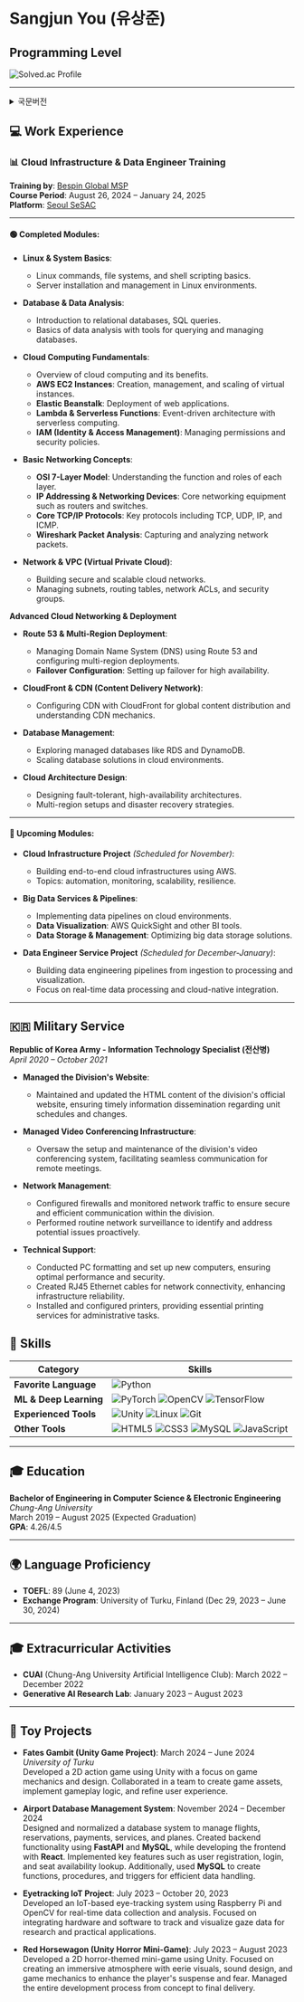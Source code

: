 # Sangjun You (유상준)

## Programming Level
![Solved.ac Profile](http://mazassumnida.wtf/api/v2/generate_badge?boj=ysjun5656)

---

<details>
  <summary>국문버전</summary>
  
## 💻 경력
### 📊 클라우드 인프라 및 데이터 엔지니어 교육
**교육기관**: [베스핀글로벌 MSP](https://www.bespinglobal.com/)  
**교육 기간**: 2024년 8월 26일 – 2025년 1월 24일 수료예정
**플랫폼**: [서울 새싹캠퍼스](https://sesac.seoul.kr/course/active/detail.do)

#### 🟢 Completed Modules:

- **Linux & System Basics**:  
    - 리눅스 명령어, 파일 시스템, 쉘 스크립트 기본.
    - 리눅스 환경에서 서버 설치 및 관리.
    - 데이터베이스 및 데이터 분석:

- **Database & Data Analysis**:  
  - 관계형 데이터베이스 소개, SQL 쿼리 작성.
  - 데이터베이스 쿼리 및 관리 도구를 활용한 데이터 분석 기본.

- **Cloud Computing Fundamentals**:  
  - 클라우드 컴퓨팅의 개요와 이점.
  - **AWS EC2 Instances**: 가상 인스턴스 생성, 관리 및 확장.
  - **Elastic Beanstalk**: 웹 애플리케이션 배포.
  - **Lambda & Serverless Functions**: 이벤트 기반 서버리스 컴퓨팅 아키텍처.
  - **IAM (Identity & Access Management)**: 권한 및 보안 정책 관리.

- **네트워크 기초 이론**:  
  - **OSI 7 계층 모델**: 각 계층의 기능과 역할.
  - **IP 주소와 네트워크 장비**: 라우터, 스위치 등 핵심 네트워크 장비.
  - **TCP/IP 핵심 프로토콜**: TCP, UDP, IP, ICMP 등 주요 프로토콜.
  - **Wireshark 패킷 분석**: 네트워크 패킷 캡처 및 분석 방법.

- **Network & VPC (Virtual Private Cloud)**:  
  - 안전하고 확장 가능한 클라우드 네트워크 구성.
  - 서브넷, 라우팅 테이블, 네트워크 ACL 및 보안 그룹 관리.

---

**Advanced Cloud Networking & Deployment**  
- **Route 53 & Multi-Region Deployment**:  
  - 도메인 네임 시스템(DNS) 관리 및 여러 리전 간 배포 설정.
  - **Failover 구성**: 고가용성을 위한 장애 조치(Failover) 설정.
  
- **CloudFront & CDN (Content Delivery Network)**:  
  - CloudFront를 통한 CDN 구성 및 글로벌 콘텐츠 배포 이해.

- **Database Management**:  
  - RDS 및 DynamoDB와 같은 관리형 데이터베이스 탐구.
  - 클라우드 환경에서 데이터베이스 솔루션 확장.

- **Cloud Architecture Design**:  
  - 장애에 강하고 고가용성 아키텍처 설계.
  - 다중 리전 설정 및 재해 복구 전략.

---

#### 🔵 Upcoming Modules:


- **Cloud Infrastructure Project** *(11월 진행예정)*:  
  - AWS를 사용하여 엔드투엔드 클라우드 인프라 구축.
  - Topics: automation, monitoring, scalability, resilience.

- **Big Data Services & Pipelines**:  
  - 클라우드 환경에서 데이터 파이프라인 구현.
  - **Data Visualization**: AWS QuickSight 및 기타 BI 도구.
  - **Data Storage & Management**: 빅데이터 저장 솔루션 최적화.

- **Data Engineer Service Project** *(12월 ~ 1월 예정)*:  
  - 데이터 수집에서 처리 및 시각화까지의 데이터 엔지니어링 파이프라인 구축.
  - 실시간 데이터 처리 및 클라우드 네이티브 통합에 중점.

---

## 🇰🇷 군복무

**대한민국 육군 - 5사단 전산병**  
*2020년 4월 – 2021년 10월*

- **사단 홈페이지 관리**:  
  - 사단 공식 웹사이트의 HTML 콘텐츠를 유지 관리하여 부대 일정 및 변동 사항을 최신 상태로 유지.

- **사단 화상회의망 관리**:  
  - 부대의 화상회의 시스템 설정 및 유지 관리, 원격 회의를 위한 원활한 통신 제공.

- **네트워크 관리**:  
  - 방화벽 설정 및 네트워크 트래픽 모니터링을 통해 안전하고 효율적인 통신 보장.
  - 정기적인 네트워크 감시를 통해 잠재적인 문제를 사전에 식별 및 해결.

- **기술 지원**:  
  - PC 포맷 및 새 컴퓨터 설정을 통해 최적의 성능과 보안 유지.
  - RJ45 이더넷 케이블 제작을 통한 네트워크 구축 및 장비 설치.
  - 프린터 설치 및 구성, 행정 업무 및 기타 AMP, 군용장비 관리.


## 💪 기술 스택

| **Category**          | **Skills**                                                                                                                                                                                                                  |
|-----------------------|----------------------------------------------------------------------------------------------------------------------------------------------------------------------------------------------------------------------------|
| **Favorite Language**  | ![Python](https://img.shields.io/badge/Python-3776AB.svg?&style=for-the-badge&logo=Python&logoColor=white)                                                                                                                 |
| **ML & Deep Learning** | ![PyTorch](https://img.shields.io/badge/PyTorch-EE4C2C?style=for-the-badge&logo=PyTorch&logoColor=white) ![OpenCV](https://img.shields.io/badge/opencv-5C3EE8?style=for-the-badge&logo=opencv&logoColor=black) ![TensorFlow](https://img.shields.io/badge/TensorFlow-FF6F00?style=for-the-badge&logo=TensorFlow&logoColor=white) |
| **Experienced Tools** | ![Unity](https://img.shields.io/badge/unity-FFFFFF?style=for-the-badge&logo=unity&logoColor=white) ![Linux](https://img.shields.io/badge/linux-FCC624?style=for-the-badge&logo=linux&logoColor=black) ![Git](https://img.shields.io/badge/git-F05032?style=for-the-badge&logo=git&logoColor=white)   |
| **Other Tools**        | ![HTML5](https://img.shields.io/badge/HTML5-E34F26.svg?&style=for-the-badge&logo=HTML5&logoColor=white) ![CSS3](https://img.shields.io/badge/CSS3-1572B6.svg?&style=for-the-badge&logo=CSS3&logoColor=white) ![MySQL](https://img.shields.io/badge/MySQL-4479A1.svg?&style=for-the-badge&logo=MySQL&logoColor=white) ![JavaScript](https://img.shields.io/badge/JavaScript-F7DF1E.svg?&style=for-the-badge&logo=JavaScript&logoColor=white) |

---


## 🎓 학력

**컴퓨터 공학 & 전자전기공학 복수전공**  
*중앙대학교(서울)*  
2019년 3월 – 2025년 8월 (졸업예정)  
**GPA**: 4.26/4.5

## 🌍 언어 능력

- **TOEFL**: 89 (2023년 6월 4일 취득)
- **교환학생 프로그램**: University of Turku, Finland (2023년 12월 29일 – 2024년 6월 30일)

---

## 🎓 대외 활동

- **CUAI** (중앙대학교 인공지능 학회): 2022년 3월 – 2022년 12월
- **생성적 인공지능 연구실(중앙대학교 이민혁교수)**: 2023년 1월 – 2023년 8월

---

## 🚂 Toy Projects

- **Fates Gambit, a greedy haste (Unity 게임 프로젝트)**: 2024년 3월 – 2024년 6월  
  *University of Turku*  
  Unity를 사용하여 2D 액션 게임 개발. 게임 메커니즘 및 디자인에 중점을 두었으며, 팀과 협력하여 게임 에셋 생성, 게임플레이 로직 구현, 사용자 경험 개선 작업을 수행.


- **DB 수업 프로젝트, 공항 DB 구축 및 웹브라우저 동작** 2024년 11월 ~ 2024년 12월
- flight, reservation, payment, service, plane 데이터로 나누어 DB 설계 및 정규화 진행. MySQL 사용하여 함수, 프로시저, 트리거 생성.
- React로 front, fastapi와 mysql db로 백엔드를 구축하여 회원가입, 로그인, 좌석조회기능을 구현하였음. 


- **Eyetracking IoT Project**: 2023년 7월 – 2023년 10월 20일 
  Raspberry Pi와 OpenCV를 사용하여 실시간 데이터 수집 및 분석을 위한 IoT 기반의 눈동자 추적 시스템 개발. 하드웨어 및 소프트웨어를 통합하여 시선 데이터의 추적 및 시각화 작업에 집중.

- **Red Horsewagon (Unity 공포 미니 게임)**: 2023년 7월 – 2023년 8월  
  Unity를 사용하여 2D 공포 테마의 미니 게임 개발. 몰입감을 높이기 위해 무서운 시각적 요소, 음향 디자인 및 게임 메커니즘을 활용하여 플레이어의 긴장감과 공포를 극대화. 게임 개발 전 과정을 관리하여 최종 결과물 완성.

</details>



## 💻 Work Experience

### 📊 Cloud Infrastructure & Data Engineer Training

**Training by**: [Bespin Global MSP](https://www.bespinglobal.com/)  
**Course Period**: August 26, 2024 – January 24, 2025  
**Platform**: [Seoul SeSAC](https://sesac.seoul.kr/course/active/detail.do)

---

#### 🟢 Completed Modules:

- **Linux & System Basics**:  
  - Linux commands, file systems, and shell scripting basics.
  - Server installation and management in Linux environments.

- **Database & Data Analysis**:  
  - Introduction to relational databases, SQL queries.
  - Basics of data analysis with tools for querying and managing databases.

- **Cloud Computing Fundamentals**:  
  - Overview of cloud computing and its benefits.
  - **AWS EC2 Instances**: Creation, management, and scaling of virtual instances.
  - **Elastic Beanstalk**: Deployment of web applications.
  - **Lambda & Serverless Functions**: Event-driven architecture with serverless computing.
  - **IAM (Identity & Access Management)**: Managing permissions and security policies.

- **Basic Networking Concepts**:  
  - **OSI 7-Layer Model**: Understanding the function and roles of each layer.
  - **IP Addressing & Networking Devices**: Core networking equipment such as routers and switches.
  - **Core TCP/IP Protocols**: Key protocols including TCP, UDP, IP, and ICMP.
  - **Wireshark Packet Analysis**: Capturing and analyzing network packets.

- **Network & VPC (Virtual Private Cloud)**:  
  - Building secure and scalable cloud networks.
  - Managing subnets, routing tables, network ACLs, and security groups.

**Advanced Cloud Networking & Deployment**  
- **Route 53 & Multi-Region Deployment**:  
  - Managing Domain Name System (DNS) using Route 53 and configuring multi-region deployments.
  - **Failover Configuration**: Setting up failover for high availability.

- **CloudFront & CDN (Content Delivery Network)**:  
  - Configuring CDN with CloudFront for global content distribution and understanding CDN mechanics.

- **Database Management**:  
  - Exploring managed databases like RDS and DynamoDB.
  - Scaling database solutions in cloud environments.

- **Cloud Architecture Design**:  
  - Designing fault-tolerant, high-availability architectures.
  - Multi-region setups and disaster recovery strategies.

---

#### 🔵 Upcoming Modules:


- **Cloud Infrastructure Project** *(Scheduled for November)*:  
  - Building end-to-end cloud infrastructures using AWS.
  - Topics: automation, monitoring, scalability, resilience.

- **Big Data Services & Pipelines**:  
  - Implementing data pipelines on cloud environments.
  - **Data Visualization**: AWS QuickSight and other BI tools.
  - **Data Storage & Management**: Optimizing big data storage solutions.

- **Data Engineer Service Project** *(Scheduled for December-January)*:  
  - Building data engineering pipelines from ingestion to processing and visualization.
  - Focus on real-time data processing and cloud-native integration.

---


## 🇰🇷 Military Service

**Republic of Korea Army - Information Technology Specialist (전산병)**  
*April 2020 – October 2021*

- **Managed the Division's Website**:  
  - Maintained and updated the HTML content of the division's official website, ensuring timely information dissemination regarding unit schedules and changes.

- **Managed Video Conferencing Infrastructure**:  
  - Oversaw the setup and maintenance of the division's video conferencing system, facilitating seamless communication for remote meetings.

- **Network Management**:  
  - Configured firewalls and monitored network traffic to ensure secure and efficient communication within the division.
  - Performed routine network surveillance to identify and address potential issues proactively.

- **Technical Support**:  
  - Conducted PC formatting and set up new computers, ensuring optimal performance and security.
  - Created RJ45 Ethernet cables for network connectivity, enhancing infrastructure reliability.
  - Installed and configured printers, providing essential printing services for administrative tasks.



## 💪 Skills

| **Category**          | **Skills**                                                                                                                                                                                                                  |
|-----------------------|----------------------------------------------------------------------------------------------------------------------------------------------------------------------------------------------------------------------------|
| **Favorite Language**  | ![Python](https://img.shields.io/badge/Python-3776AB.svg?&style=for-the-badge&logo=Python&logoColor=white)                                                                                                                 |
| **ML & Deep Learning** | ![PyTorch](https://img.shields.io/badge/PyTorch-EE4C2C?style=for-the-badge&logo=PyTorch&logoColor=white) ![OpenCV](https://img.shields.io/badge/opencv-5C3EE8?style=for-the-badge&logo=opencv&logoColor=black) ![TensorFlow](https://img.shields.io/badge/TensorFlow-FF6F00?style=for-the-badge&logo=TensorFlow&logoColor=white) |
| **Experienced Tools** | ![Unity](https://img.shields.io/badge/unity-FFFFFF?style=for-the-badge&logo=unity&logoColor=white) ![Linux](https://img.shields.io/badge/linux-FCC624?style=for-the-badge&logo=linux&logoColor=black) ![Git](https://img.shields.io/badge/git-F05032?style=for-the-badge&logo=git&logoColor=white)   |
| **Other Tools**        | ![HTML5](https://img.shields.io/badge/HTML5-E34F26.svg?&style=for-the-badge&logo=HTML5&logoColor=white) ![CSS3](https://img.shields.io/badge/CSS3-1572B6.svg?&style=for-the-badge&logo=CSS3&logoColor=white) ![MySQL](https://img.shields.io/badge/MySQL-4479A1.svg?&style=for-the-badge&logo=MySQL&logoColor=white) ![JavaScript](https://img.shields.io/badge/JavaScript-F7DF1E.svg?&style=for-the-badge&logo=JavaScript&logoColor=white) |

---

## 🎓 Education

**Bachelor of Engineering in Computer Science & Electronic Engineering**  
*Chung-Ang University*  
March 2019 – August 2025 (Expected Graduation)  
**GPA**: 4.26/4.5

---

## 🌍 Language Proficiency

- **TOEFL**: 89 (June 4, 2023)
- **Exchange Program**: University of Turku, Finland (Dec 29, 2023 – June 30, 2024)

---

## 🎓 Extracurricular Activities

- **CUAI** (Chung-Ang University Artificial Intelligence Club): March 2022 – December 2022
- **Generative AI Research Lab**: January 2023 – August 2023

---

## 🚂 Toy Projects

- **Fates Gambit (Unity Game Project)**: March 2024 – June 2024  
  *University of Turku*  
  Developed a 2D action game using Unity with a focus on game mechanics and design. Collaborated in a team to create game assets, implement gameplay logic, and refine user experience.

- **Airport Database Management System**: November 2024 – December 2024  
  Designed and normalized a database system to manage flights, reservations, payments, services, and planes. Created backend functionality using **FastAPI** and **MySQL**, while developing the frontend with **React**. Implemented key features such as user registration, login, and seat availability lookup. Additionally, used **MySQL** to create functions, procedures, and triggers for efficient data handling.


- **Eyetracking IoT Project**: July 2023 – October 20, 2023  
  Developed an IoT-based eye-tracking system using Raspberry Pi and OpenCV for real-time data collection and analysis. Focused on integrating hardware and software to track and visualize gaze data for research and practical applications.


- **Red Horsewagon (Unity Horror Mini-Game)**: July 2023 – August 2023  
  Developed a 2D horror-themed mini-game using Unity. Focused on creating an immersive atmosphere with eerie visuals, sound design, and game mechanics to enhance the player's suspense and fear. Managed the entire development process from concept to final delivery.




